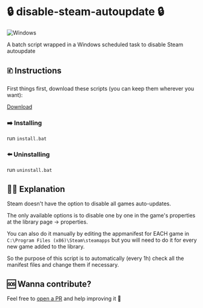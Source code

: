 # 🔒 disable-steam-autoupdate 🔒
![Windows](https://img.shields.io/badge/Windows-0078D6?style=for-the-badge&logo=windows&logoColor=white)

A batch script wrapped in a Windows scheduled task to disable Steam autoupdate

## 🗈 Instructions

First things first, download these scripts (you can keep them wherever you want):

[Download](https://github.com/xjeeh/disable-steam-autoupdate/archive/refs/heads/main.zip)

### ➡️ Installing
run `install.bat`

### ⬅️ Uninstalling
run `uninstall.bat`

## 👨‍🏫 Explanation
Steam doesn't have the option to disable all games auto-updates.

The only available options is to disable one by one in the game's properties at the library page -> properties.

You can also do it manually by editing the appmanifest for EACH game in `C:\Program Files (x86)\Steam\steamapps` but you will need to do it for every new game added to the library.

So the purpose of this script is to automatically (every 1h) check all the manifest files and change them if necessary.

## 🆘 Wanna contribute?
Feel free to [open a PR](https://github.com/xjeeh/disable-steam-autoupdate/pulls) and help improving it 🤗
